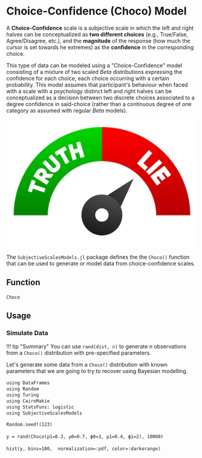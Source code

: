 # Choice-Confidence (Choco) Model

A **Choice-Confidence** scale is a subjective scale in which the left and right halves can be conceptualized as **two different choices** (e.g., True/False, Agree/Disagree, etc.), and the **magnitude** of the response (how much the cursor is set towards he extremes) as the **confidence** in the corresponding choice.

This type of data can be modeled using a "Choice-Confidence" model consisting of a mixture of two scaled $Beta$ distributions expressing the confidence for each choice, each choice occurring with a certain probability. This model assumes that participant's behaviour when faced with a scale with a psychology distinct left and right halves can be conceptualized as a decision between two discrete choices associated to a degree confidence in said-choice (rather than a continuous degree of one category as assumed with regular *Beta* models).

![](https://github.com/DominiqueMakowski/SubjectiveScalesModels.jl/blob/main/docs/img/choco_illustration.png?raw=true)

The `SubjectiveScalesModels.jl` package defines the the `Choco()` function that can be used to generate or model data from choice-confidence scales.

## Function

```@docs
Choco
```


## Usage

### Simulate Data

!!! tip "Summary"
    You can use `rand(dist, n)` to generate *n* observations from a `Choco()` distribution with pre-specified parameters.

Let's generate some data from a `Choco()` distribution with known parameters that we are going to try to recover using Bayesian modelling.

```@example choco1
using DataFrames
using Random
using Turing
using CairoMakie
using StatsFuns: logistic
using SubjectiveScalesModels
```

```@example choco1
Random.seed!(123)

y = rand(Choco(p1=0.3, μ0=0.7, ϕ0=3, μ1=0.4, ϕ1=2), 10000)

hist(y, bins=100,  normalization=:pdf, color=:darkorange)
```
